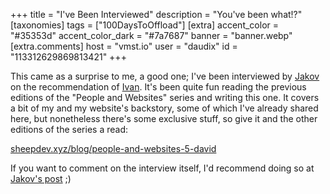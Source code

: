 +++
title = "I've Been Interviewed"
description = "You've been what!?"
[taxonomies]
tags = ["100DaysToOffload"]
[extra]
accent_color = "#35353d"
accent_color_dark = "#7a7687"
banner = "banner.webp"
[extra.comments]
host = "vmst.io"
user = "daudix"
id = "113312629869813421"
+++

This came as a surprise to me, a good one; I've been interviewed by [Jakov](https://sheepdev.xyz) on the recommendation of [Ivan](https://libreivan.com). It's been quite fun reading the previous editions of the "People and Websites" series and writing this one. It covers a bit of my and my website's backstory, some of which I've already shared here, but nonetheless there's some exclusive stuff, so give it and the other editions of the series a read:

[sheepdev.xyz/blog/people-and-websites-5-david](https://sheepdev.xyz/blog/people-and-websites-5-david)

If you want to comment on the interview itself, I'd recommend doing so at [Jakov's post](https://social.sheepdev.xyz/@sheep/statuses/01JA7Q3MWS34XKASF431T6HZ57) ;)
